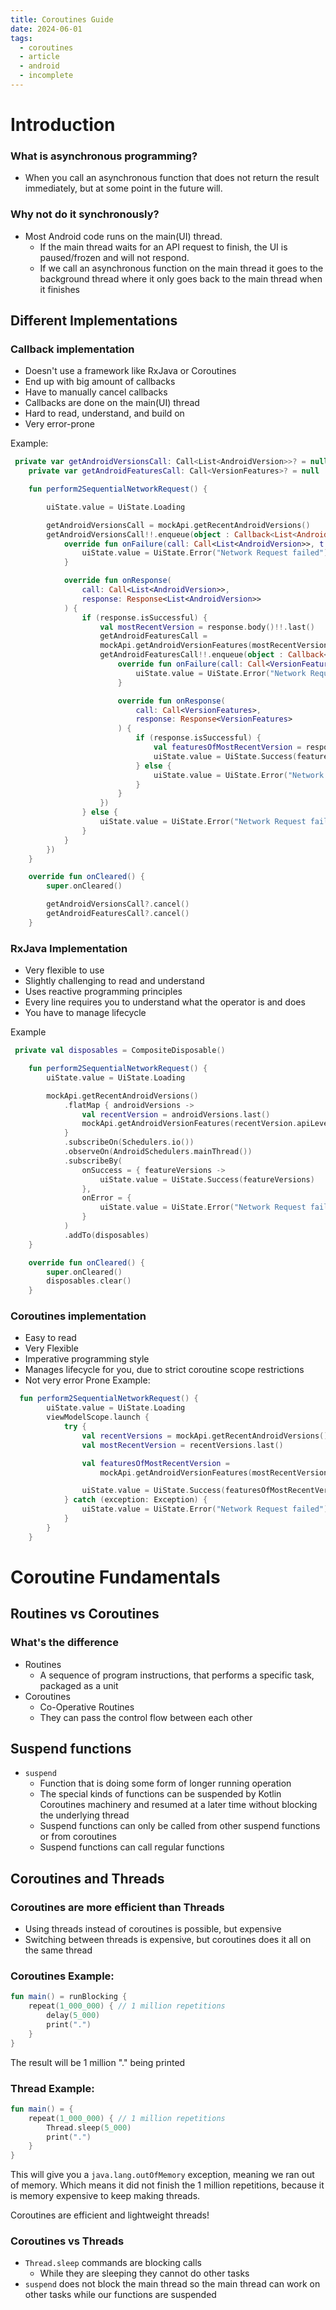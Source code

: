 ```yaml
---
title: Coroutines Guide
date: 2024-06-01
tags:
  - coroutines
  - article
  - android
  - incomplete
---
```

# Introduction

### What is asynchronous programming?
- When you call an asynchronous function that does not return the result immediately, but at some point in the future will.

### Why not do it synchronously?
- Most Android code runs on the main(UI) thread.
	- If the main thread waits for an API request to finish, the UI is paused/frozen and will not respond.
	- If we call an asynchronous function on the main thread it goes to the background thread where it only goes back to the main thread when it finishes 

## Different Implementations

### Callback implementation
- Doesn't use a framework like RxJava or Coroutines
- End up with big amount of callbacks
- Have to manually cancel callbacks
- Callbacks are done on the main(UI) thread
- Hard to read, understand, and build on
- Very error-prone

Example:
```kotlin
 private var getAndroidVersionsCall: Call<List<AndroidVersion>>? = null
    private var getAndroidFeaturesCall: Call<VersionFeatures>? = null

    fun perform2SequentialNetworkRequest() {

        uiState.value = UiState.Loading

        getAndroidVersionsCall = mockApi.getRecentAndroidVersions()
        getAndroidVersionsCall!!.enqueue(object : Callback<List<AndroidVersion>> {
            override fun onFailure(call: Call<List<AndroidVersion>>, t: Throwable) {
                uiState.value = UiState.Error("Network Request failed")
            }

            override fun onResponse(
                call: Call<List<AndroidVersion>>,
                response: Response<List<AndroidVersion>>
            ) {
                if (response.isSuccessful) {
                    val mostRecentVersion = response.body()!!.last()
                    getAndroidFeaturesCall =
	                mockApi.getAndroidVersionFeatures(mostRecentVersion.apiLevel)
                    getAndroidFeaturesCall!!.enqueue(object : Callback<VersionFeatures> {
                        override fun onFailure(call: Call<VersionFeatures>, t: Throwable) {
                            uiState.value = UiState.Error("Network Request failed")
                        }

                        override fun onResponse(
                            call: Call<VersionFeatures>,
                            response: Response<VersionFeatures>
                        ) {
                            if (response.isSuccessful) {
                                val featuresOfMostRecentVersion = response.body()!!
                                uiState.value = UiState.Success(featuresOfMostRecentVersion)
                            } else {
                                uiState.value = UiState.Error("Network Request failed")
                            }
                        }
                    })
                } else {
                    uiState.value = UiState.Error("Network Request failed")
                }
            }
        })
    }

    override fun onCleared() {
        super.onCleared()

        getAndroidVersionsCall?.cancel()
        getAndroidFeaturesCall?.cancel()
    }
```


### RxJava Implementation
- Very flexible to use
- Slightly challenging to read and understand
- Uses reactive programming principles
- Every line requires you to understand what the operator is and does
- You have to manage lifecycle 

Example
```kotlin
 private val disposables = CompositeDisposable()

    fun perform2SequentialNetworkRequest() {
        uiState.value = UiState.Loading

        mockApi.getRecentAndroidVersions()
            .flatMap { androidVersions ->
                val recentVersion = androidVersions.last()
                mockApi.getAndroidVersionFeatures(recentVersion.apiLevel)
            }
            .subscribeOn(Schedulers.io())
            .observeOn(AndroidSchedulers.mainThread())
            .subscribeBy(
                onSuccess = { featureVersions ->
                    uiState.value = UiState.Success(featureVersions)
                },
                onError = {
                    uiState.value = UiState.Error("Network Request failed.")
                }
            )
            .addTo(disposables)
    }

    override fun onCleared() {
        super.onCleared()
        disposables.clear()
    }
```

### Coroutines implementation
- Easy to read
- Very Flexible
- Imperative programming style
- Manages lifecycle for you, due to strict coroutine scope restrictions 
- Not very error Prone
Example:
```kotlin
  fun perform2SequentialNetworkRequest() {
        uiState.value = UiState.Loading
        viewModelScope.launch {
            try {
                val recentVersions = mockApi.getRecentAndroidVersions()
                val mostRecentVersion = recentVersions.last()

                val featuresOfMostRecentVersion =
                    mockApi.getAndroidVersionFeatures(mostRecentVersion.apiLevel)

                uiState.value = UiState.Success(featuresOfMostRecentVersion)
            } catch (exception: Exception) {
                uiState.value = UiState.Error("Network Request failed")
            }
        }
    }
```

#  Coroutine Fundamentals

## Routines vs Coroutines

### What's the difference
-  Routines
	- A sequence of program instructions, that performs a specific task, packaged as a unit
- Coroutines
	- Co-Operative Routines
	- They can pass the control flow between each other
## Suspend functions

- `suspend`
	- Function that is doing some form of longer running operation
	- The special kinds of functions can be suspended by Kotlin Coroutines machinery and resumed at a later time without blocking the underlying thread
	- Suspend functions can only be called from other suspend functions or from coroutines
	- Suspend functions can call regular functions
## Coroutines and Threads

### Coroutines are more efficient than Threads 
- Using threads instead of coroutines is possible, but expensive
- Switching between threads is expensive, but coroutines does it all on the same thread
### Coroutines Example:

```kotlin
fun main() = runBlocking {
	repeat(1_000_000) { // 1 million repetitions  
		delay(5_000)
		print(".")
	}
}
```

The result will be 1 million "." being printed
### Thread Example:

```kotlin
fun main() = {
	repeat(1_000_000) { // 1 million repetitions  
		Thread.sleep(5_000)
		print(".")
	}
}
```

This will give you a `java.lang.outOfMemory` exception, meaning we ran out of memory.
Which means it did not finish the 1 million repetitions, because it is memory expensive to keep making threads.

Coroutines are efficient and lightweight threads!

### Coroutines vs Threads
- `Thread.sleep` commands are blocking calls
	- While they are sleeping they cannot do other tasks
- `suspend` does not block the main thread so the main thread can work on other tasks while our functions are suspended
